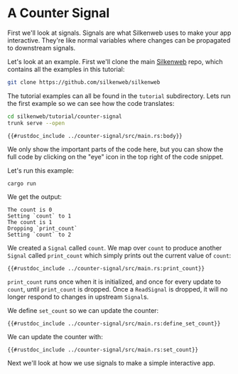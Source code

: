 # A Counter Signal

First we'll look at signals. Signals are what Silkenweb uses to make your app interactive. They're like normal variables where changes can be propagated to downstream signals.

Let's look at an example. First we'll clone the main [Silkenweb] repo, which contains all the examples in this tutorial:

```bash
git clone https://github.com/silkenweb/silkenweb
```

The tutorial examples can all be found in the `tutorial` subdirectory. Lets run the first example so we can see how the code translates:

```bash
cd silkenweb/tutorial/counter-signal
trunk serve --open
```

```rust,no_run,noplayground,ignore
{{#rustdoc_include ../counter-signal/src/main.rs:body}}
```

We only show the important parts of the code here, but you can show the full code by clicking on the "eye" icon in the top right of the code snippet.

Let's run this example:

```bash
cargo run
```

We get the output:

```text
The count is 0
Setting `count` to 1
The count is 1
Dropping `print_count`
Setting `count` to 2
```

We created a `Signal` called `count`. We map over `count` to produce another `Signal` called `print_count` which simply prints out the current value of `count`:

```rust,no_run,noplayground,ignore
{{#rustdoc_include ../counter-signal/src/main.rs:print_count}}
```

`print_count` runs once when it is initialized, and once for every update to `count`, until `print_count` is dropped. Once a `ReadSignal` is dropped, it will no longer respond to changes in upstream `Signal`s.

We define `set_count` so we can update the counter:

```rust,no_run,noplayground,ignore
{{#rustdoc_include ../counter-signal/src/main.rs:define_set_count}}
```

We can update the counter with:

```rust,no_run,noplayground,ignore
{{#rustdoc_include ../counter-signal/src/main.rs:set_count}}
```

Next we'll look at how we use signals to make a simple interactive app.

[Silkenweb]: https://github.com/silkenweb/silkenweb
